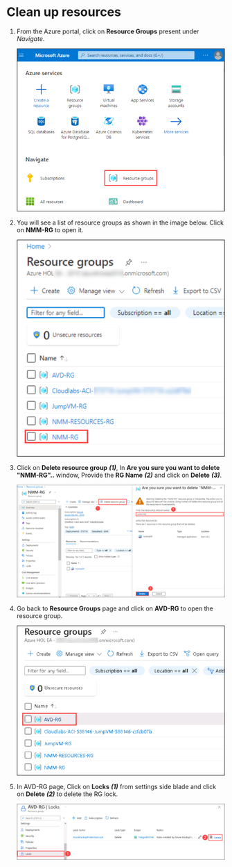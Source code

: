 # Clean up resources

1. From the Azure portal, click on **Resource Groups** present under *Navigate*.

   ![](media/gs9.png)

1. You will see a list of resource groups as shown in the image below. Click on **NMM-RG** to open it.

   ![](media/gs10.png)
   
1. Click on **Delete resource group** ***(1)***, In **Are you sure you want to delete "NMM-RG"..** window, Provide the **RG Name** ***(2)*** and click on **Delete** ***(3)***.

   ![](media/cu1.png)
   
1. Go back to **Resource Groups** page and click on **AVD-RG** to open the resource group.

   ![](media/C27.png) 

1. In AVD-RG page, Click on **Locks** ***(1)*** from settings side blade and click on **Delete** ***(2)*** to delete the RG lock.

   ![](media/c28.png) 
